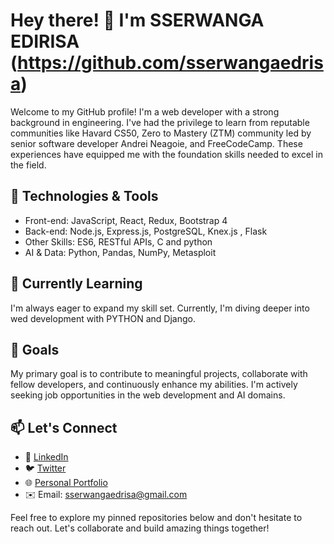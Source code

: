 # Hey there! 👋 I'm SSERWANGA EDIRISA (https://github.com/sserwangaedrisa)

Welcome to my GitHub profile! I'm a web developer with a strong background in  engineering. I've had the privilege to learn from reputable communities like Havard CS50,  Zero to Mastery (ZTM) community led by senior software developer Andrei Neagoie, and FreeCodeCamp. These experiences have equipped me with the foundation  skills needed to excel in the field.


## 🔧 Technologies & Tools

- Front-end: JavaScript, React, Redux, Bootstrap 4
- Back-end: Node.js, Express.js, PostgreSQL, Knex.js , Flask
- Other Skills: ES6, RESTful APIs, C and python
- AI & Data: Python, Pandas, NumPy, Metasploit

## 🌱 Currently Learning

I'm always eager to expand my skill set. Currently, I'm diving deeper into wed development with PYTHON and Django.

## 🚀 Goals

My primary goal is to contribute to meaningful projects, collaborate with fellow developers, and continuously enhance my abilities. I'm actively seeking job opportunities in the web development and AI domains.


## 📫 Let's Connect

- 💼 [LinkedIn](https://www.linkedin.com/in/yourlinkedin)
- 🐦 [Twitter](https://twitter.com/sserwangaedrisa)
- 🌐 [Personal Portfolio](https://yourportfolio.com)
-  ✉️ Email: [sserwangaedrisa@gmail.com](mailto:sserwangaedrisa@gmail.com)


Feel free to explore my pinned repositories below and don't hesitate to reach out. Let's collaborate and build amazing things together!
